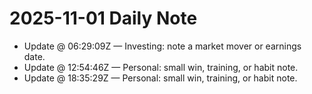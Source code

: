 # 2025-11-01 Daily Note

- Update @ 06:29:09Z — Investing: note a market mover or earnings date.
- Update @ 12:54:46Z — Personal: small win, training, or habit note.
- Update @ 18:35:29Z — Personal: small win, training, or habit note.
